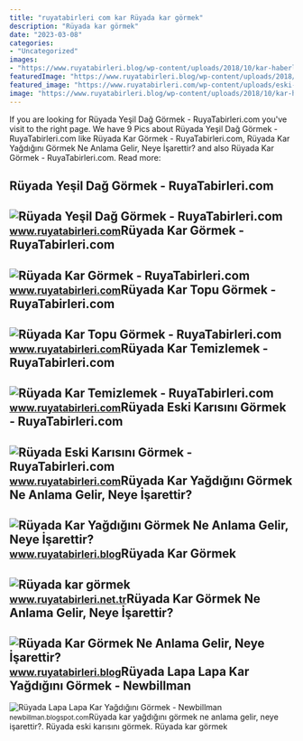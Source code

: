 ```yaml
---
title: "ruyatabirleri com kar Rüyada kar görmek"
description: "Rüyada kar görmek"
date: "2023-03-08"
categories:
- "Uncategorized"
images:
- "https://www.ruyatabirleri.blog/wp-content/uploads/2018/10/kar-haberleri-nisan-2_16_9_1522665099.jpg"
featuredImage: "https://www.ruyatabirleri.blog/wp-content/uploads/2018/10/kar-haberleri-nisan-2_16_9_1522665099.jpg"
featured_image: "https://www.ruyatabirleri.com/wp-content/uploads/eski-karısını-görmek.jpg"
image: "https://www.ruyatabirleri.blog/wp-content/uploads/2018/10/kar-haberleri-nisan-2_16_9_1522665099.jpg"
---
```


If you are looking for Rüyada Yeşil Dağ Görmek - RuyaTabirleri.com you've visit to the right page. We have 9 Pics about Rüyada Yeşil Dağ Görmek - RuyaTabirleri.com like Rüyada Kar Görmek - RuyaTabirleri.com, Rüyada Kar Yağdığını Görmek Ne Anlama Gelir, Neye İşarettir? and also Rüyada Kar Görmek - RuyaTabirleri.com. Read more:

Rüyada Yeşil Dağ Görmek - RuyaTabirleri.com
-------------------------------------------

 ![Rüyada Yeşil Dağ Görmek - RuyaTabirleri.com](https://www.ruyatabirleri.com/wp-content/uploads/yeşil-dağ-görmek.jpg) <small>www.ruyatabirleri.com</small>Rüyada Kar Görmek - RuyaTabirleri.com
-------------------------------------

 ![Rüyada Kar Görmek - RuyaTabirleri.com](https://www.ruyatabirleri.com/wp-content/uploads/kar.jpg) <small>www.ruyatabirleri.com</small>Rüyada Kar Topu Görmek - RuyaTabirleri.com
------------------------------------------

 ![Rüyada Kar Topu Görmek - RuyaTabirleri.com](https://www.ruyatabirleri.com/wp-content/uploads/kar-topu-görmel.jpg) <small>www.ruyatabirleri.com</small>Rüyada Kar Temizlemek - RuyaTabirleri.com
-----------------------------------------

 ![Rüyada Kar Temizlemek - RuyaTabirleri.com](https://www.ruyatabirleri.com/wp-content/uploads/ruyada-kar-temizlemek.jpg) <small>www.ruyatabirleri.com</small>Rüyada Eski Karısını Görmek - RuyaTabirleri.com
-----------------------------------------------

 ![Rüyada Eski Karısını Görmek - RuyaTabirleri.com](https://www.ruyatabirleri.com/wp-content/uploads/eski-karısını-görmek.jpg) <small>www.ruyatabirleri.com</small>Rüyada Kar Yağdığını Görmek Ne Anlama Gelir, Neye İşarettir?
------------------------------------------------------------

 ![Rüyada Kar Yağdığını Görmek Ne Anlama Gelir, Neye İşarettir?](https://www.ruyatabirleri.blog/wp-content/uploads/2018/10/a1-13.jpg) <small>www.ruyatabirleri.blog</small>Rüyada Kar Görmek
-----------------

 ![Rüyada kar görmek](https://www.ruyatabirleri.net.tr/wp-content/uploads/kar.jpg) <small>www.ruyatabirleri.net.tr</small>Rüyada Kar Görmek Ne Anlama Gelir, Neye İşarettir?
--------------------------------------------------

 ![Rüyada Kar Görmek Ne Anlama Gelir, Neye İşarettir?](https://www.ruyatabirleri.blog/wp-content/uploads/2018/10/kar-haberleri-nisan-2_16_9_1522665099.jpg) <small>www.ruyatabirleri.blog</small>Rüyada Lapa Lapa Kar Yağdığını Görmek - Newbillman
--------------------------------------------------

 ![Rüyada Lapa Lapa Kar Yağdığını Görmek - Newbillman](https://www.ruyatabirleri.com/wp-content/uploads/kar-yağdığını-görmek.jpg) <small>newbillman.blogspot.com</small>Rüyada kar yağdığını görmek ne anlama gelir, neye i̇şarettir?. Rüyada eski karısını görmek. Rüyada kar görmek
